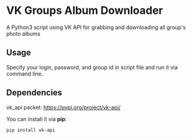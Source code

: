 # VK Groups Album Downloader
A Python3 script using VK API for grabbing and downloading all group's photo albums

## Usage

Specify your login, password, and group id in script file and run it via command line.

## Dependencies

vk_api packet: https://pypi.org/project/vk-api/

You can install it via **pip**:
```
pip install vk-api
```
